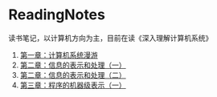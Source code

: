 # ReadingNotes
读书笔记，以计算机方向为主，目前在读《深入理解计算机系统》

1. [第一章：计算机系统漫游](./深入理解计算机系统（CSAPP）/第一章：计算机系统漫游.md)
2. [第二章：信息的表示和处理（一）](./深入理解计算机系统（CSAPP）/第二章：信息的表示和处理（一）.md)
3. [第二章：信息的表示和处理（二）](./深入理解计算机系统（CSAPP）/第二章：信息的表示和处理（二）.md)
4. [第三章：程序的机器级表示（一）](./深入理解计算机系统（CSAPP）/第三章：程序的机器级表示（一）.md)